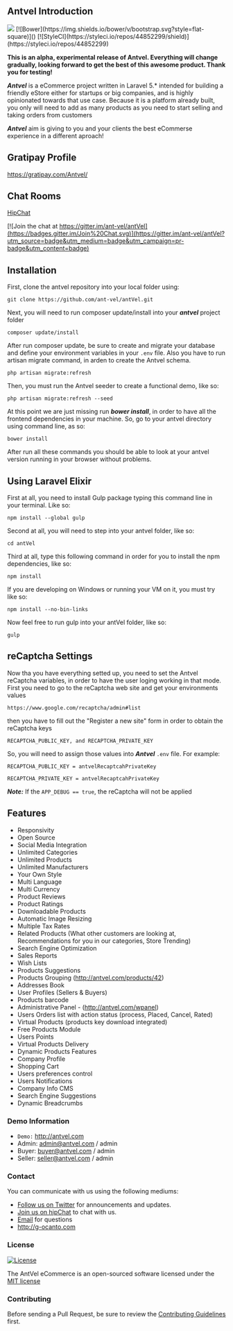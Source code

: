 ## Antvel Introduction

<img src="https://img.shields.io/badge/Downloads-50k-yellowgreen.svg">
[![Bower](https://img.shields.io/bower/v/bootstrap.svg?style=flat-square)]()
[![StyleCI](https://styleci.io/repos/44852299/shield)](https://styleci.io/repos/44852299)



**This is an alpha, experimental release of Antvel. Everything will change gradually, looking forward to get the best of this awesome product. Thank you for testing!**

***Antvel*** is a eCommerce project written in Laravel 5.* intended for building a friendly eStore either for startups or big companies, and is highly opinionated towards that use case. Because it is a platform already built, you only will need to add as many products as you need  to start selling and taking orders from customers

***Antvel*** aim is giving to you and your clients the best eCommerse experience in a different aproach!

## Gratipay Profile

<a href="https://gratipay.com/Antvel/" target="_blank">https://gratipay.com/Antvel/</a>


## Chat Rooms

<a href="https://www.hipchat.com/gU00TAMff" target="_blank">HipChat</a>

[![Join the chat at https://gitter.im/ant-vel/antVel](https://badges.gitter.im/Join%20Chat.svg)](https://gitter.im/ant-vel/antVel?utm_source=badge&utm_medium=badge&utm_campaign=pr-badge&utm_content=badge)





<a name="installation"></a>
## Installation

First, clone the antvel repository into your local folder using:

```
git clone https://github.com/ant-vel/antVel.git
```

Next, you will need to run composer update/install into your ***antvel*** project folder
```
composer update/install
```

After run composer update, be sure to create and migrate your database and define your environment variables in your `.env` file. Also you have to run artisan migrate command, in arden to create the Antvel schema.

```
php artisan migrate:refresh
```

Then, you must run the Antvel seeder to create a functional demo, like so:

```
php artisan migrate:refresh --seed
```

At this point we are just missing run ***bower install***, in order to have all the frontend dependencies in your machine.  So, go to your antvel directory using command line, as so:

```
bower install
```

After run all these commands you should be able to look at your antvel version running in your browser without problems.

## Using Laravel Elixir

First at all, you need to install Gulp package typing this command line in your terminal. Like so:

```
npm install --global gulp
```
 
Second at all, you will need to step into your antvel folder, like so:
```
cd antVel
```

Third at all, type this following command in order for you to install the npm dependencies, like so:
```
npm install 
```

If you are developing on Windows or running your VM on it, you must try like so: 
```
npm install --no-bin-links
```

Now feel free to run gulp into your antVel folder, like so:
```
gulp
```



<a name="features"></a>
## reCaptcha Settings

Now tha you have everything setted up, you need to set the Antvel reCaptcha variables, in order to have the user loging working in that mode. First you need to go to the reCaptcha web site and get your environments values

```
https://www.google.com/recaptcha/admin#list
```

then you have to fill out the "Register a new site" form in order to obtain the reCaptcha keys

```
RECAPTCHA_PUBLIC_KEY, and RECAPTCHA_PRIVATE_KEY
```

So, you will need to assign those values into ***Antvel*** ```.env``` file. For example: 

```
RECAPTCHA_PUBLIC_KEY = antvelRecaptcahPrivateKey

RECAPTCHA_PRIVATE_KEY = antvelRecaptcahPrivateKey
```

***Note:*** If the ```APP_DEBUG == true```, the reCaptcha will not be applied

<a name="features"></a>
## Features

* Responsivity
* Open Source
* Social Media Integration
* Unlimited Categories
* Unlimited Products
* Unlimited Manufacturers
* Your Own Style
* Multi Language
* Multi Currency
* Product Reviews
* Product Ratings
* Downloadable Products
* Automatic Image Resizing
* Multiple Tax Rates
* Related Products (What other customers are looking at, Recommendations for you in our categories, Store Trending)
* Search Engine Optimization
* Sales Reports
* Wish Lists
* Products Suggestions
* Products Grouping (http://antvel.com/products/42)
* Addresses Book
* User Profiles (Sellers & Buyers)
* Products barcode
* Administrative Panel - (http://antvel.com/wpanel)
* Users Orders list with action status (process, Placed, Cancel, Rated)
* Virtual Products (products key download integrated)
* Free Products Module
* Users Points
* Virtual Products Delivery
* Dynamic Products Features
* Company Profile
* Shopping Cart
* Users preferences control
* Users Notifications
* Company Info CMS
* Search Engine Suggestions
* Dynamic Breadcrumbs

### Demo Information

* ```Demo:``` http://antvel.com
* Admin: admin@antvel.com / admin
* Buyer: buyer@antvel.com / admin
* Seller: seller@antvel.com / admin

### Contact

You can communicate with us using the following mediums:

* [Follow us on Twitter](https://twitter.com/_antvel) for announcements and updates.
* [Join us on hipChat](https://antvel.hipchat.com/home) to chat with us.
* [Email](gustavoocanto@gmail.com) for questions
* http://g-ocanto.com

### License

[![License](https://poser.pugx.org/laravel/framework/license.svg)](https://packagist.org/packages/laravel/framework)

The AntVel eCommerce is an open-sourced software licensed under the [MIT license](http://opensource.org/licenses/MIT)

### Contributing

Before sending a Pull Request, be sure to review the [Contributing Guidelines](CONTRIBUTING.md) first.


